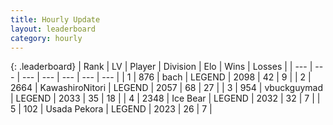 ```yaml
---
title: Hourly Update
layout: leaderboard
category: hourly
---
```


{: .leaderboard}
| Rank | LV | Player | Division | Elo | Wins | Losses |
| --- | --- | --- | --- | --- | --- | --- |
| <span data-change="0">1</span> | 876 | <span title="ID: 281795">bach</span> | LEGEND | <span data-change="0">2098</span> | <span data-change="0">42</span> | <span data-change="0">9</span> |
| <span data-change="0">2</span> | 2664 | <span title="ID: 164871">KawashiroNitori</span> | LEGEND | <span data-change="0">2057</span> | <span data-change="0">68</span> | <span data-change="0">27</span> |
| <span data-change="0">3</span> | 954 | <span title="ID: 418052">vbuckguymad</span> | LEGEND | <span data-change="0">2033</span> | <span data-change="0">35</span> | <span data-change="0">18</span> |
| <span data-change="0">4</span> | 2348 | <span title="ID: 417840">Ice Bear</span> | LEGEND | <span data-change="0">2032</span> | <span data-change="0">32</span> | <span data-change="0">7</span> |
| <span data-change="0">5</span> | 102 | <span title="ID: 641994">Usada Pekora</span> | LEGEND | <span data-change="0">2023</span> | <span data-change="0">26</span> | <span data-change="0">7</span> |